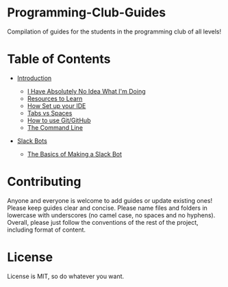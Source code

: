 # Programming-Club-Guides
Compilation of guides for the students in the programming club of all levels!

# Table of Contents
- [Introduction](https://github.com/michaelgira23/Programming-Club-Guides/tree/master/introduction)
	- [I Have Absolutely No Idea What I'm Doing](https://github.com/michaelgira23/Programming-Club-Guides/blob/master/introduction/i_have_no_idea_what_im_doing_help.md)
	- [Resources to Learn](https://github.com/michaelgira23/Programming-Club-Guides/blob/master/introduction/learning_resources.md)
	- [How Set up your IDE](https://github.com/michaelgira23/Programming-Club-Guides/blob/master/introduction/set_up_ide.md)
	- [Tabs vs Spaces](https://github.com/michaelgira23/Programming-Club-Guides/blob/master/introduction/tabs_vs_spaces.md)
	- [How to use Git/GitHub](https://github.com/michaelgira23/Programming-Club-Guides/blob/master/introduction/how_to_git_good.md)
	- [The Command Line](https://github.com/michaelgira23/Programming-Club-Guides/blob/master/introduction/command_line.md)

- [Slack Bots](https://github.com/michaelgira23/Programming-Club-Guides/tree/master/slackbots)
	- [The Basics of Making a Slack Bot](https://github.com/michaelgira23/Programming-Club-Guides/blob/master/slackbots/the_basics.md)

# Contributing
Anyone and everyone is welcome to add guides or update existing ones! Please keep guides clear and concise. Please name files and folders in lowercase with underscores (no camel case, no spaces and no hyphens). Overall, please just follow the conventions of the rest of the project, including format of content.

# License
License is MIT, so do whatever you want.
